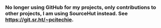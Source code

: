 ### No longer using GitHub for my projects, only contributions to other projects, I am using SourceHut instead. See https://git.sr.ht/~pcitechie.
